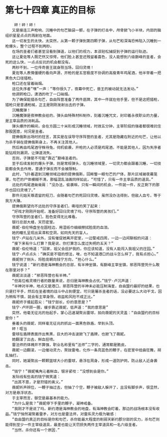 # 第七十四章 真正的目标
        砰！砰！砰！
       又是接连三声枪响，沉睡中的句芒脑袋一颤，在子弹的打击中，颅骨掀飞小半块，内部的脑组织星星点点的溅射在地面。
       这一切发生的太快，太突然，从第一颗子弹到第四颗子弹，从句芒和深海恐怖陷入沉睡到一枪爆头，整个过程不到两秒。
       在场的圣者们者甚至没看到弹道，以他们的视力，本该轻松捕捉到子弹的运行轨迹。
       这让夏佐等人既茫然又惊愕，他们脸上甚至还残留着喜色，没人能想到六级巅峰的圣者，会死的这么快，一点点反抗的机会都没有。
       两秒不到，一位传奇兽王就身殒当场，回归灵境！
       夏佐等人表情僵硬的看向声源，开枪的是五官极度不协调的高瘦青年鸡尾酒，他半举着一把黑色大口径猎枪。
       枪口还在冒着硝烟。
       这位失序者“嘿”一声：“等你很久了，夜幕中死亡，兽王的被动就无法发动。”
       他调转枪口，潇洒的吹了一口硝烟。
       为了确保能猎杀句芒，自由阵营准备了两件底牌，其中一件就在他手里，但不是这把猎枪，猎枪只是普通枪械，正主是刚刚发射出去的子弹。
       沉睡魔弹！
       沉睡魔弹是夜神教会给的，弹头由特殊材料制作，刻着沉睡咒文，封印着永夜职业的力量，是主宰品质的消耗品。
       弹头爆炸的瞬间，会在方圆二十米形成沉睡领域，时效五分钟，主宰阶段的强者都很难抗住那股困意，何况是圣者。
       提佛俄斯出场时的狂言，其实是在误导守序阵营的圣者，尤其是隐藏在附近的句芒，让他以为杀手锏在提佛俄斯身上，不再关注其他人。
       然后再由鸡尾酒守株待兔，伺机偷袭，开枪的人必须是鸡尾酒，不能是其他人，因为失序者能钻规则漏洞，让弹道消失。
       否则，子弹是不可能“靠近”巅峰圣者的。
       至于后续发射的爆头子弹，则是常规弹头，在沉睡领域里，一切灵力都会跟着沉睡，一切技能都会失去作用，普通子弹反而不会被限制。
       此时，飞扑着退到沉睡领域边缘的提佛俄斯，回眸瞥一眼句芒的尸体，那片区域被夜幕笼罩，句芒的尸体模糊不清，那幅混乱油画同样如此，“可惜了，只有一件主宰品质的道具。”
       远处的鸡尾酒耸耸肩：“没办法，偷袭嘛，只有一瞬间的机会，一件就一件，反正剩下的那件也回归灵境了。”
       那件元始天尊遗留的短刀，会随着句芒的死回归灵境，虽然没办法得到，但敌人血亏，等于我方大赚。
       提佛俄斯望向不远处的守序圣者们，嘶哑的笑了起来：
       “好戏才刚刚开始呢，准备好回归灵境了吗，守序阵营的男孩们。”
       守序阵营的圣者们，脸色变得无比难看。
       银行总部大楼，天罚密室。
       薇妮·伯伦特盘坐在圆柱边，用湿纸巾细细擦拭脸庞的血泪。
       她的瞳孔呈现出呆滞和空洞，如同先天的盲人。
       钱宁·卢站在几米外，没有催促她离开密室，一边警戒四周，一边一边闲聊般的问道：
       “接下来有什么打算？我是说，你打算怎么度过失明的五天？”
       薇妮·伯伦特道：“回家，祖父会庇护我的，你应该知道，没有人能闯入我祖父的庄园。”
       钱宁·卢点点头：“确实是不错的想法，唉，也不知道港口的战斗怎么样了，我有点担心。”
       薇妮侧了侧头，将脸庞朝向钱宁方向，“担心什么。”
       钱宁说道：“新约港是海神教会的总部，有半神坐镇，有巅峰主宰坐镇，邪恶阵营凭什么敢在那里对手？”
       薇妮淡淡道：“邪恶阵营也有半神。”
       “但高位格灵境行者的数量来说，总归是海神教会占优。”钱宁·卢沉声道：
       “半神对半神，地点又是港口，邪恶阵营的半神未必能压制海皇，自由盟约最好的结果，也只是打平手，然后在圣者境的战斗中占到便宜，可只是屠杀圣者的话，没必要这么大动干戈，因为稍有不慎，就会有主宰身殒，收益和风险不成正比。”
       薇妮终于蹙起眉尖：“钱宁部长，伱的意思是？”
       钱宁·卢环顾一圈，缓步靠近薇妮，低声道：“我的意思是”
       突然，他毫无征兆的抬起手，掌心迅速凝聚出雷球，拍向薇妮的天灵盖：“自由盟约的目标是你！”
       垂着头的薇妮，同样毫无征兆的抓出一面黑色铁盾，举到头顶。
       砰！哐当
       雷球在盾牌表面炸出焦黑，巨大的冲击波掀飞了盾牌，也掀飞了薇妮。
       她翻滚了出去，鲜血狂喷。
       雷法师的体魄并不算强，职业名称里有“法师”二字的，通常都是脆皮。
       薇妮一边翻滚，一边催动灵力，聚拢雷电，化作一条亮蓝色的鞭子，在密室中扭曲狂舞，胡乱抽打。
       同时，她凝聚出一颗颗篮球大小的雷球，悬浮在周身，形成一道防护网，防止敌人近身袭击。
       “钱宁！”薇妮嘴角沁着鲜血，银牙紧咬：“没想到会是你。”
       发际线有些高的钱宁微笑道：
       “出其不意，才是狩猎的奥义。”
       薇妮听声辨位，一鞭子抽过去，但抽了个空，鞭子被敌人躲开了，且没有脚步声，很显然，对方是悬浮状态。
       于主宰而言，御空是最基本的能力。
       “为什么是我？”薇妮停下手里的鞭子，凝神戒备。
       “我刚才不是说了吗，新约港是海神教会的地盘，有海神教会盯着，那边的战场根本没有收益。”钱宁悄然凝聚着雷矛，对方也是雷法师，对雷系灵力极为敏感：
       “自由盟约真正的目标是你和句芒，杀你能最大程度的削弱天新约郡分部的实力，杀句芒则能得到至少一件主宰级道具，最差也能让天罚损失两件主宰道具和一名六级圣者。
       “当然，杀你还有一个原因.”